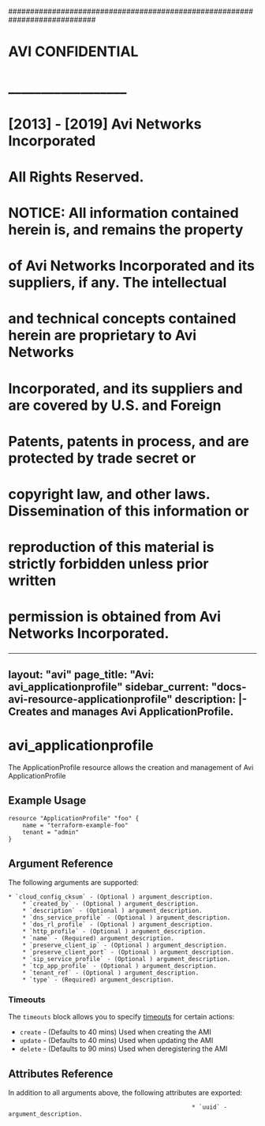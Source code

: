 
############################################################################
#
# AVI CONFIDENTIAL
# __________________
#
# [2013] - [2019] Avi Networks Incorporated
# All Rights Reserved.
#
# NOTICE: All information contained herein is, and remains the property
# of Avi Networks Incorporated and its suppliers, if any. The intellectual
# and technical concepts contained herein are proprietary to Avi Networks
# Incorporated, and its suppliers and are covered by U.S. and Foreign
# Patents, patents in process, and are protected by trade secret or
# copyright law, and other laws. Dissemination of this information or
# reproduction of this material is strictly forbidden unless prior written
# permission is obtained from Avi Networks Incorporated.
###

---
layout: "avi"
page_title: "Avi: avi_applicationprofile"
sidebar_current: "docs-avi-resource-applicationprofile"
description: |-
  Creates and manages Avi ApplicationProfile.
---

# avi_applicationprofile

The ApplicationProfile resource allows the creation and management of Avi ApplicationProfile

## Example Usage

```hcl
resource "ApplicationProfile" "foo" {
    name = "terraform-example-foo"
    tenant = "admin"
}
```

## Argument Reference

The following arguments are supported:

    * `cloud_config_cksum` - (Optional ) argument_description.
        * `created_by` - (Optional ) argument_description.
        * `description` - (Optional ) argument_description.
        * `dns_service_profile` - (Optional ) argument_description.
        * `dos_rl_profile` - (Optional ) argument_description.
        * `http_profile` - (Optional ) argument_description.
        * `name` - (Required) argument_description.
        * `preserve_client_ip` - (Optional ) argument_description.
        * `preserve_client_port` - (Optional ) argument_description.
        * `sip_service_profile` - (Optional ) argument_description.
        * `tcp_app_profile` - (Optional ) argument_description.
        * `tenant_ref` - (Optional ) argument_description.
        * `type` - (Required) argument_description.
        
### Timeouts

The `timeouts` block allows you to specify [timeouts](https://www.terraform.io/docs/configuration/resources.html#timeouts) for certain actions:

* `create` - (Defaults to 40 mins) Used when creating the AMI
* `update` - (Defaults to 40 mins) Used when updating the AMI
* `delete` - (Defaults to 90 mins) Used when deregistering the AMI

## Attributes Reference

In addition to all arguments above, the following attributes are exported:

                                                        * `uuid` - argument_description.
    
